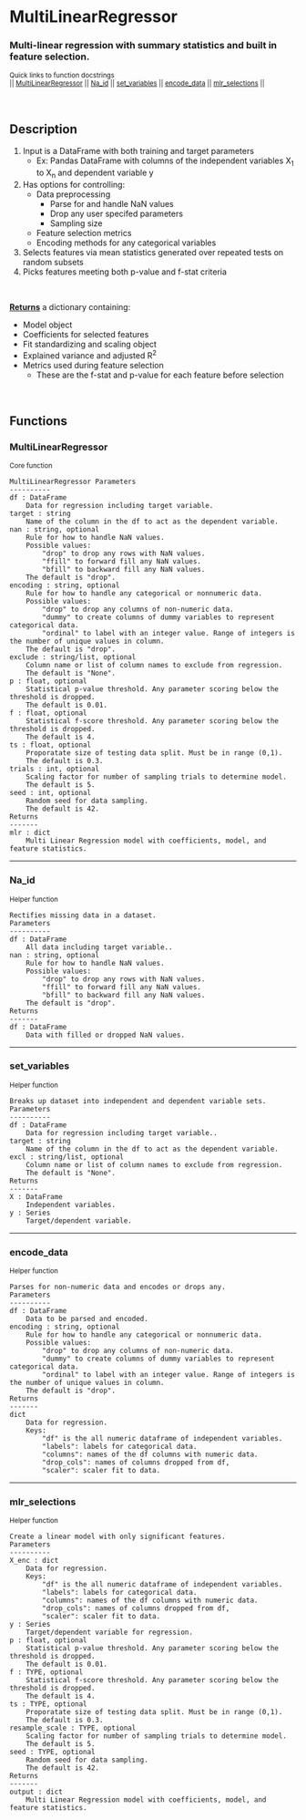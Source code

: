 # MultiLinearRegressor

### Multi-linear regression with summary statistics and built in feature selection.
<sup>Quick links to function docstrings <br>
|| <a href="#mlr">MultiLinearRegressor</a> || <a href="#nan">Na_id</a> || <a href="#set">set_variables</a> || <a href="#enc">encode_data</a> || <a href="#sel">mlr_selections</a> ||</sup>


<br>


## Description 

1. Input is a DataFrame with both training and target parameters<br>
    * Ex: Pandas DataFrame with columns of the independent variables X<sub>1</sub> to X<sub>n</sub> and dependent variable y <br>
2. Has options for controlling: <br>
    *  Data preprocessing <br>
        * Parse for and handle NaN values<br>
        * Drop any user specifed parameters<br>
        * Sampling size<br>
    *  Feature selection metrics <br>
    *  Encoding methods for any categorical variables <br>
3. Selects features via mean statistics generated over repeated tests on random subsets <br>
4. Picks features meeting both p-value and f-stat criteria <br>


<br>

<b><u>Returns</u></b> a dictionary containing: 
* Model object
* Coefficients for selected features
* Fit standardizing and scaling object
* Explained variance and adjusted R<sup>2</sup>
* Metrics used during feature selection
    * These are the f-stat and p-value for each feature before selection

<br>


## Functions


<a name="mlr"></a>

### MultiLinearRegressor
<sup>Core function</sup>

```
MultiLinearRegressor Parameters
----------
df : DataFrame
    Data for regression including target variable.
target : string
    Name of the column in the df to act as the dependent variable.
nan : string, optional
    Rule for how to handle NaN values. 
    Possible values: 
        "drop" to drop any rows with NaN values.
        "ffill" to forward fill any NaN values.
        "bfill" to backward fill any NaN values.
    The default is "drop".
encoding : string, optional
    Rule for how to handle any categorical or nonnumeric data. 
    Possible values: 
        "drop" to drop any columns of non-numeric data. 
        "dummy" to create columns of dummy variables to represent categorical data.
        "ordinal" to label with an integer value. Range of integers is the number of unique values in column. 
    The default is "drop".
exclude : string/list, optional
    Column name or list of column names to exclude from regression.
    The default is "None".
p : float, optional
    Statistical p-value threshold. Any parameter scoring below the threshold is dropped.
    The default is 0.01.
f : float, optional
    Statistical f-score threshold. Any parameter scoring below the threshold is dropped.
    The default is 4.
ts : float, optional
    Proporatate size of testing data split. Must be in range (0,1). 
    The default is 0.3.
trials : int, optional
    Scaling factor for number of sampling trials to determine model. 
    The default is 5.
seed : int, optional
    Random seed for data sampling.
    The default is 42.
Returns
-------
mlr : dict
    Multi Linear Regression model with coefficients, model, and feature statistics.
```

<a name="nan"></a>

***

### Na_id 
<sup>Helper function</sup>

```
Rectifies missing data in a dataset. 
Parameters
----------
df : DataFrame
    All data including target variable..
nan : string, optional
    Rule for how to handle NaN values. 
    Possible values: 
        "drop" to drop any rows with NaN values.
        "ffill" to forward fill any NaN values.
        "bfill" to backward fill any NaN values.
    The default is "drop".
Returns
-------
df : DataFrame
    Data with filled or dropped NaN values.
```


<a name="set"></a>

***

### set_variables 
<sup>Helper function</sup>

```
Breaks up dataset into independent and dependent variable sets.
Parameters
----------
df : DataFrame
    Data for regression including target variable..
target : string
    Name of the column in the df to act as the dependent variable.
excl : string/list, optional
    Column name or list of column names to exclude from regression.
    The default is "None".
Returns
-------
X : DataFrame
    Independent variables.
y : Series
    Target/dependent variable.
```


<a name="enc"></a>

***

### encode_data 
<sup>Helper function</sup>
```
Parses for non-numeric data and encodes or drops any.
Parameters
----------
df : DataFrame
    Data to be parsed and encoded.
encoding : string, optional
    Rule for how to handle any categorical or nonnumeric data. 
    Possible values: 
        "drop" to drop any columns of non-numeric data. 
        "dummy" to create columns of dummy variables to represent categorical data.
        "ordinal" to label with an integer value. Range of integers is the number of unique values in column. 
    The default is "drop". 
Returns
-------
dict
    Data for regression.
    Keys:
        "df" is the all numeric dataframe of independent variables. 
        "labels": labels for categorical data. 
        "columns": names of the df columns with numeric data. 
        "drop_cols": names of columns dropped from df, 
        "scaler": scaler fit to data.
```

<a name="sel"></a>

***

### mlr_selections 
<sup>Helper function</sup>

```
Create a linear model with only significant features.
Parameters
----------
X_enc : dict
    Data for regression.
    Keys:
        "df" is the all numeric dataframe of independent variables. 
        "labels": labels for categorical data. 
        "columns": names of the df columns with numeric data. 
        "drop_cols": names of columns dropped from df, 
        "scaler": scaler fit to data.
y : Series
    Target/dependent variable for regression.
p : float, optional
    Statistical p-value threshold. Any parameter scoring below the threshold is dropped. 
    The default is 0.01.
f : TYPE, optional
    Statistical f-score threshold. Any parameter scoring below the threshold is dropped. 
    The default is 4.
ts : TYPE, optional
    Proporatate size of testing data split. Must be in range (0,1). 
    The default is 0.3.
resample_scale : TYPE, optional
    Scaling factor for number of sampling trials to determine model. 
    The default is 5.
seed : TYPE, optional
    Random seed for data sampling. 
    The default is 42.
Returns
-------
output : dict
    Multi Linear Regression model with coefficients, model, and feature statistics.
```


